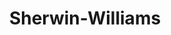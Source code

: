---
title: "Sherwin-Williams"
url: /colorado-springs/sherwin-williams-democracy-point/
shop: paint
---